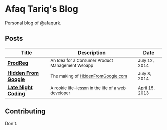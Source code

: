 # Afaq Tariq's Blog

Personal blog of @afaqurk.

## Posts

| Title | Description | Date |
|-------------|--------|------|
|[**ProdReg**](https://github.com/afaqurk/blog-afaqurk/blob/master/posts/2014-07-12-prodreg.md) | <small>An Idea for a Consumer Product Management Webapp</small>| <small>July 12, 2014</small> |
|[**Hidden From Google**](https://github.com/afaqurk/blog-afaqurk/blob/master/posts/2014-07-08-hidden-from-google.md) | <small>The making of [HiddenFromGoogle.com](http://HiddenFromGoogle.afaqtariq.com)</small> | <small>July 8, 2014</small> |
|[**Late Night Coding**](https://github.com/afaqurk/blog-afaqurk/blob/master/posts/2013-04-15-late-night-coding.md) | <small>A rookie life-lesson in the life of a web developer</small> | <small>April 15, 2013</small> |

## Contributing
Don't.

##
